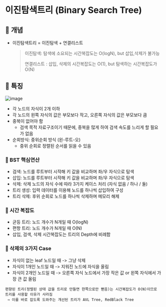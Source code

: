 # 이진탐색트리 (Binary Search Tree)
## 📌 개념
- 이진탐색트리 = 이진탐색 + 연결리스트
  > 이진탐색: 탐색에 소요되는 시간복잡도는 O(logN), but 삽입,삭제가 불가능
  > 
  > 연결리스트 : 삽입, 삭제의 시간복잡도는 O(1), but 탐색하는 시간복잡도가 O(N)

## 📌 특징 
![image](https://github.com/user-attachments/assets/52085da4-00e7-4112-8913-6f86d76b9533)
- 각 노드의 자식이 2개 이하
- 각 노드의 왼쪽 자식의 값은 부모보다 작고, 오른쪽 자식의 값은 부모보다 큼
- 중복이 없어야 함
  - 검색 목적 자료구조이기 때문에, 중복을 많게 하여 검색 속도를 느리게 할 필요가 없음
- 순회방식: 중위순회 방식 (왼-루트-오)
  -  중위 순회로 정렬된 순서를 읽을 수 있음

### 📌 BST 핵심연산
  - 검색: 노드를 루트부터 시작해 키 값을 비교하며 좌/우 자식으로 탐색
  - 삽입: 노드를 루트부터 시작해 키 값을 비교하며 좌/우 자식으로 탐색
  - 삭제: 삭제 노드의 자식 수에 따라 3가지 케이스 처리 (자식 없음 / 하나 / 둘)
  - 트리 생성: 입력 데이터를 이용해 노드를 하나씩 삽입하여 구성
  - 트리 삭제: 후위 순회로 노드를 하나씩 삭제하며 메모리 해제

### 📌 시간 복잡도
  - 균등 트리: 노드 개수가 N개일 때 O(logN)
  - 편항 트리: 노드 개수가 N개일 때 O(N)
  - 삽입, 검색, 삭제 시간복잡도는 트리의 Depth에 비례함

### 📌 삭제의 3가지 Case 
  - 자식이 없는 leaf 노드일 때 -> 그냥 삭제
  - 자식이 1개인 노드일 때 -> 지워진 노드에 자식을 올림
  - 자식이 2개인 노드일 때 -> 오른쪽 자식 노드에서 가장 작은 값 or 왼쪽 자식에서 가장 큰 값 올림

```
편향된 트리(정렬된 상태 값을 트리로 만들면 한쪽으로만 뻗음)는 시간복잡도가 O(N)이므로 트리를 사용할 이유가 사라짐
 → 이를 바로 잡도록 도와주는 개선된 트리가 AVL Tree, RedBlack Tree
```
